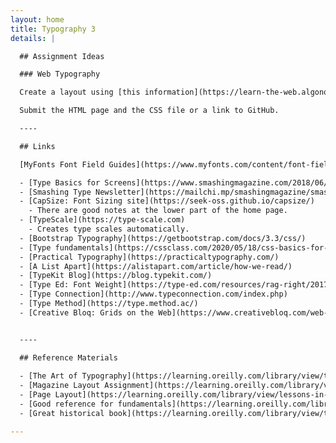 ```yaml
---
layout: home
title: Typography 3
details: |

  ## Assignment Ideas

  ### Web Typography

  Create a layout using [this information](https://learn-the-web.algonquindesign.ca/topics/web-typography-cheat-sheet/). We'll create a page layout with multiple columns. Choose a pair of fonts that work well together and create sufficient contrast. We'll control hyphenation, and other variables listed on the page linked above.

  Submit the HTML page and the CSS file or a link to GitHub.

  ---- 

  ## Links

  [MyFonts Font Field Guides](https://www.myfonts.com/content/font-field-guide). Learn about how to use these fonts. There are also alternate cuts of each font.

  - [Type Basics for Screens](https://www.smashingmagazine.com/2018/06/reference-guide-typography-mobile-web-design/)
  - [Smashing Type Newsletter](https://mailchi.mp/smashingmagazine/smashing-newsletter-298-web-typography?e=db00feeaa2)
  - [CapSize: Font Sizing site](https://seek-oss.github.io/capsize/)
    - There are good notes at the lower part of the home page.
  - [TypeScale](https://type-scale.com)
    - Creates type scales automatically.
  - [Bootstrap Typography](https://getbootstrap.com/docs/3.3/css/)
  - [Type fundamentals](https://cssclass.com/2020/05/18/css-basics-for-typography/)
  - [Practical Typography](https://practicaltypography.com/)
  - [A List Apart](https://alistapart.com/article/how-we-read/)
  - [TypeKit Blog](https://blog.typekit.com/)
  - [Type Ed: Font Weight](https://type-ed.com/resources/rag-right/2017/11/13/font-weight-size)
  - [Type Connection](http://www.typeconnection.com/index.php)
  - [Type Method](https://type.method.ac/)
  - [Creative Bloq: Grids on the Web](https://www.creativebloq.com/web-design/grid-theory-41411345)


  ----

  ## Reference Materials
  
  - [The Art of Typography](https://learning.oreilly.com/library/view/the-art-of/9781315301532/)
  - [Magazine Layout Assignment](https://learning.oreilly.com/library/view/the-type-project/9780136816034/ch34.xhtml#ch34)
  - [Page Layout](https://learning.oreilly.com/library/view/lessons-in-typography/9780133993738/ch05.html)
  - [Good reference for fundamentals](https://learning.oreilly.com/library/view/design-elements-typography/9781592537679/)
  - [Great historical book](https://learning.oreilly.com/library/view/typography-referenced/9781592537020/) It includes a list of type designers.

---
```

